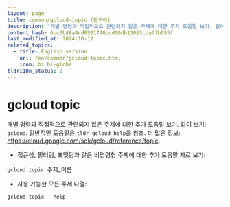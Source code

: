 ```yaml
---
layout: page
title: common/gcloud-topic (한국어)
description: "개별 명령과 직접적으로 관련되지 않은 주제에 대한 추가 도움말 보기. 같이 보기: `gcloud`."
content_hash: 6cc6b48a4cd6501740ccd00db13063cdaffb555f
last_modified_at: 2024-10-12
related_topics:
  - title: English version
    url: /en/common/gcloud-topic.html
    icon: bi bi-globe
tldri18n_status: 2
---
```

# gcloud topic

개별 명령과 직접적으로 관련되지 않은 주제에 대한 추가 도움말 보기. 같이 보기: `gcloud`.
일반적인 도움말은 `tldr gcloud help`를 참조.
더 많은 정보: <https://cloud.google.com/sdk/gcloud/reference/topic>.

- 접근성, 필터링, 포맷팅과 같은 비명령형 주제에 대한 추가 도움말 자료 보기:

`gcloud topic `<span class="tldr-var badge badge-pill bg-dark-lm bg-white-dm text-white-lm text-dark-dm font-weight-bold">주제_이름</span>

- 사용 가능한 모든 주제 나열:

`gcloud topic --help`
